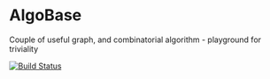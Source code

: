 # AlgoBase
Couple of useful graph, and combinatorial algorithm - playground for triviality

[![Build Status](https://travis-ci.org/gzsombor/AlgoBase.svg?branch=master)](https://travis-ci.org/gzsombor/AlgoBase)
